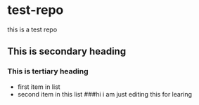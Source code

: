test-repo
=========

this is a test repo
## This is secondary heading
### This is tertiary heading
* first item in list
* second item in this list
###hi i am just editing this for learing

